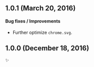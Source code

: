 ## 1.0.1 (March 20, 2016)

#### Bug fixes / Improvements

* Further optimize `chrome.svg`.


## 1.0.0 (December 18, 2016)

✨
